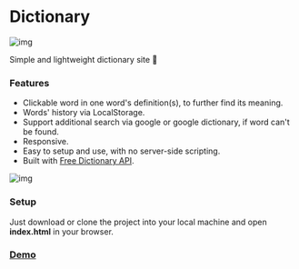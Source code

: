 # Dictionary
![img](https://raw.githubusercontent.com/lynchzival/dictionary/main/img/header.png)

Simple and lightweight dictionary site 📕

### Features

* Clickable word in one word's definition(s), to further find its meaning.
* Words' history via LocalStorage.
* Support additional search via google or google dictionary, if word can't be found.
* Responsive.
* Easy to setup and use, with no server-side scripting.
* Built with [Free Dictionary API](https://dictionaryapi.dev).

![img](https://raw.githubusercontent.com/lynchzival/dictionary/main/img/body.png)

### Setup

Just download or clone the project into your local machine and open <b>index.html</b> in your browser.

### <a href="https://lynchzival.github.io/dictionary" target="_blank">Demo</a>
